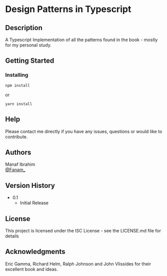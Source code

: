 # Design Patterns in Typescript

## Description

A Typescript Implementation of all the patterns found in the book - mostly for my personal study.

## Getting Started

### Installing

```
npm install
```
or 

```
yarn install
```

## Help

Please contact me directly if you have any issues, questions or would like to contribute.

## Authors

Manaf Ibrahim  
[@Fanam_](https://twitter.com/fanam_)

## Version History

* 0.1
    * Initial Release

## License

This project is licensed under the ISC License - see the LICENSE.md file for details

## Acknowledgments

Eric Gamma, Richard Helm, Ralph Johnson and John Vlissides for their excellent book and ideas.